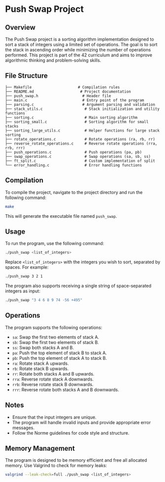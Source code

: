 # Push Swap Project

## Overview
The Push Swap project is a sorting algorithm implementation designed to sort a stack of integers using a limited set of operations. The goal is to sort the stack in ascending order while minimizing the number of operations performed. This project is part of the 42 curriculum and aims to improve algorithmic thinking and problem-solving skills.

## File Structure
```
├── Makefile                     # Compilation rules
├── README.md                     # Project documentation
├── push_swap.h                    # Header file
├── main.c                         # Entry point of the program
├── parsing.c                      # Argument parsing and validation
├── stack_utils.c                   # Stack initialization and utility functions
├── sorting.c                       # Main sorting algorithm
├── sorting_small.c                 # Sorting algorithm for small stacks
├── sorting_large_utils.c           # Helper functions for large stack sorting
├── rotate_operations.c             # Rotate operations (ra, rb, rr)
├── reverse_rotate_operations.c     # Reverse rotate operations (rra, rrb, rrr)
├── push_operations.c               # Push operations (pa, pb)
├── swap_operations.c               # Swap operations (sa, sb, ss)
├── ft_split.c                      # Custom implementation of split
└── error_handling.c                # Error handling functions
```

## Compilation
To compile the project, navigate to the project directory and run the following command:

```sh
make
```

This will generate the executable file named `push_swap`.

## Usage
To run the program, use the following command:

```sh
./push_swap <list_of_integers>
```

Replace `<list_of_integers>` with the integers you wish to sort, separated by spaces. For example:

```sh
./push_swap 3 2 1
```

The program also supports receiving a single string of space-separated integers as input:

```sh
./push_swap "3 4 6 8 9 74 -56 +495"
```

## Operations
The program supports the following operations:
- `sa`: Swap the first two elements of stack A.
- `sb`: Swap the first two elements of stack B.
- `ss`: Swap both stacks A and B.
- `pa`: Push the top element of stack B to stack A.
- `pb`: Push the top element of stack A to stack B.
- `ra`: Rotate stack A upwards.
- `rb`: Rotate stack B upwards.
- `rr`: Rotate both stacks A and B upwards.
- `rra`: Reverse rotate stack A downwards.
- `rrb`: Reverse rotate stack B downwards.
- `rrr`: Reverse rotate both stacks A and B downwards.

## Notes
- Ensure that the input integers are unique.
- The program will handle invalid inputs and provide appropriate error messages.
- Follow the Norme guidelines for code style and structure.

## Memory Management
The program is designed to be memory efficient and free all allocated memory. Use Valgrind to check for memory leaks:

```sh
valgrind --leak-check=full ./push_swap <list_of_integers>
```
